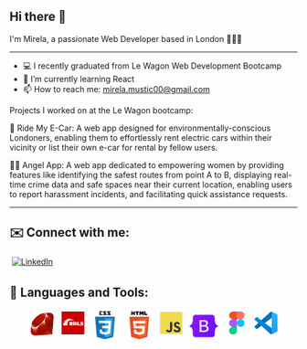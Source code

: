 ## Hi there 👋

I'm Mirela, a passionate Web Developer based in London 👩🏻‍💻

<hr>

- 💻 I recently graduated from Le Wagon Web Development Bootcamp
- 📖 I’m currently learning React
- 📫 How to reach me: mirela.mustic00@gmail.com

Projects I worked on at the Le Wagon bootcamp:

  🚗 Ride My E-Car: A web app designed for environmentally-conscious Londoners, enabling them to effortlessly rent electric cars within their vicinity or list their own e-car         for rental by fellow users.

  👼🏻 Angel App: A web app dedicated to empowering women by providing features like identifying the safest routes from point A to B, displaying real-time crime data and                 safe spaces near their current location, enabling users to report harassment incidents, and facilitating quick assistance requests.

<hr>

## ✉️ Connect with me:

<p>
 <a href="https://linkedin.com/in/charalambosioannou" target="_blank" rel="noopener noreferrer"> <img src="https://raw.githubusercontent.com/rahuldkjain/github-profile-readme-generator/master/src/images/icons/Social/linked-in-alt.svg" alt="LinkedIn" height="40" style="vertical-align:top; margin:4px"></a>
</p>

## 🧰 Languages and Tools:
<div align="center">
<img src="https://raw.githubusercontent.com/github/explore/80688e429a7d4ef2fca1e82350fe8e3517d3494d/topics/ruby/ruby.png" alt="Ruby" height="40" style="vertical-align:top; margin:6px">
<img src="https://raw.githubusercontent.com/github/explore/80688e429a7d4ef2fca1e82350fe8e3517d3494d/topics/rails/rails.png" alt="Ruby on Rails" height="40" style="vertical-align:top; margin:4px">
<img src="https://raw.githubusercontent.com/devicons/devicon/master/icons/css3/css3-original-wordmark.svg" alt="CSS" height="50" style="vertical-align:top; margin:3px">
<img src="https://raw.githubusercontent.com/devicons/devicon/master/icons/html5/html5-original-wordmark.svg" alt="HTML" height="50" style="vertical-align:top; margin:3px">
<img src="https://raw.githubusercontent.com/devicons/devicon/master/icons/javascript/javascript-original.svg" alt="JS" height="40" style="vertical-align:top; margin:4px">
<img src="https://raw.githubusercontent.com/devicons/devicon/master/icons/bootstrap/bootstrap-original.svg" alt="Bootstrap" height="50" style="vertical-align:top; margin:4px">
<img src="https://raw.githubusercontent.com/devicons/devicon/master/icons/figma/figma-original.svg" alt="Figma" height="40" style="vertical-align:top; margin:4px">
<img src="https://raw.githubusercontent.com/github/explore/80688e429a7d4ef2fca1e82350fe8e3517d3494d/topics/visual-studio-code/visual-studio-code.png" alt="VS Code" height="40" style="vertical-align:top; margin:4px">
</div>
